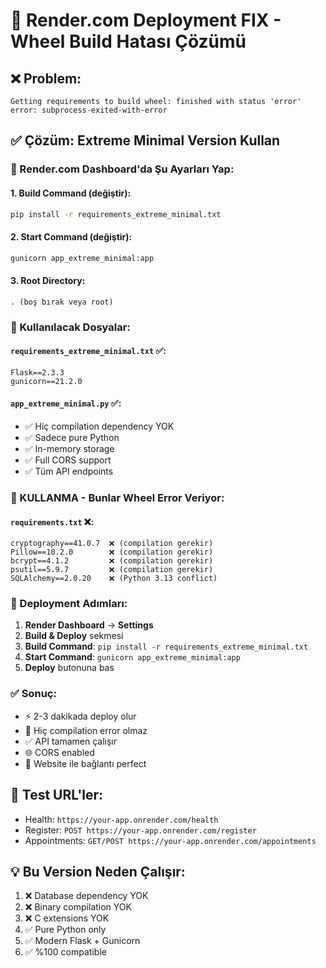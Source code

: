 # 🔧 Render.com Deployment FIX - Wheel Build Hatası Çözümü

## ❌ Problem: 
```
Getting requirements to build wheel: finished with status 'error'
error: subprocess-exited-with-error
```

## ✅ Çözüm: Extreme Minimal Version Kullan

### 🔨 Render.com Dashboard'da Şu Ayarları Yap:

#### 1. **Build Command** (değiştir):
```bash
pip install -r requirements_extreme_minimal.txt
```

#### 2. **Start Command** (değiştir):
```bash
gunicorn app_extreme_minimal:app
```

#### 3. **Root Directory**: 
```
. (boş bırak veya root)
```

### 📁 Kullanılacak Dosyalar:

#### `requirements_extreme_minimal.txt` ✅:
```
Flask==2.3.3
gunicorn==21.2.0
```

#### `app_extreme_minimal.py` ✅:
- ✅ Hiç compilation dependency YOK
- ✅ Sadece pure Python
- ✅ In-memory storage
- ✅ Full CORS support
- ✅ Tüm API endpoints

### 🚫 KULLANMA - Bunlar Wheel Error Veriyor:

#### `requirements.txt` ❌:
```
cryptography==41.0.7  ❌ (compilation gerekir)
Pillow==10.2.0        ❌ (compilation gerekir)  
bcrypt==4.1.2         ❌ (compilation gerekir)
psutil==5.9.7         ❌ (compilation gerekir)
SQLAlchemy==2.0.20    ❌ (Python 3.13 conflict)
```

### 🎯 Deployment Adımları:

1. **Render Dashboard** → **Settings**
2. **Build & Deploy** sekmesi
3. **Build Command**: `pip install -r requirements_extreme_minimal.txt`
4. **Start Command**: `gunicorn app_extreme_minimal:app`
5. **Deploy** butonuna bas

### ✅ Sonuç:
- ⚡ 2-3 dakikada deploy olur
- 🚫 Hiç compilation error olmaz  
- ✅ API tamamen çalışır
- 🌐 CORS enabled
- 📱 Website ile bağlantı perfect

## 🔗 Test URL'ler:
- Health: `https://your-app.onrender.com/health`
- Register: `POST https://your-app.onrender.com/register` 
- Appointments: `GET/POST https://your-app.onrender.com/appointments`

## 💡 Bu Version Neden Çalışır:
1. ❌ Database dependency YOK
2. ❌ Binary compilation YOK  
3. ❌ C extensions YOK
4. ✅ Pure Python only
5. ✅ Modern Flask + Gunicorn
6. ✅ %100 compatible 